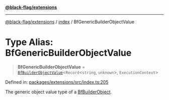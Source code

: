 [**@black-flag/extensions**](../../README.md)

***

[@black-flag/extensions](../../README.md) / [index](../README.md) / BfGenericBuilderObjectValue

# Type Alias: BfGenericBuilderObjectValue

> **BfGenericBuilderObjectValue** = [`BfBuilderObjectValue`](BfBuilderObjectValue.md)\<`Record`\<`string`, `unknown`\>, `ExecutionContext`\>

Defined in: [packages/extensions/src/index.ts:205](https://github.com/Xunnamius/black-flag/blob/6ed277e0a55bcec73d66d48954610cdf899ffe68/packages/extensions/src/index.ts#L205)

The generic object value type of a [BfBuilderObject](BfBuilderObject.md).
